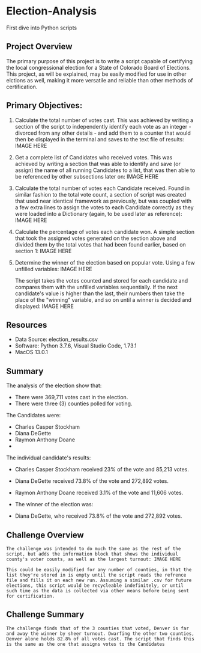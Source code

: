 # Election-Analysis
First dive into Python scripts


## Project Overview
The primary purpose of this project is to write a script capable of certifying the local congressional election for a State of Colorado Board of Elections. This project, as will be explained, may be easily modified for use in other elctions as well, making it more versatile and reliable than other methods of certification.

## Primary Objectives:
1.    Calculate the total number of votes cast.
        This was achieved by writing a section of the script to independently identify each vote as an integer - divorced from any other details - and add them to a counter that would then be displayed in the terminal and saves to the text file of results: IMAGE HERE

2.    Get a complete list of Candidates who received votes.
        This was achieved by writing a section that was able to identify and save (or assign) the name of all running Candidates to a list, that was then able to be referenced by other subsections later on: IMAGE HERE

3.    Calculate the total number of votes each Candidate received.
        Found in similar fashion to the total vote count, a section of script was created that used near identical framework as previously, but was coupled with a few extra lines to assign the votes to each Candidate correctly as they were loaded into a Dictionary (again, to be used later as reference): IMAGE HERE

4.    Calculate the percentage of votes each candidate won.
        A simple section that took the assigned votes generated on the section above and divided them by the total votes that had been found earlier, based on section 1: IMAGE HERE

5.    Determine the winner of the election based on popular vote.
        Using a few unfilled variables: IMAGE HERE

        The script takes the votes counted and stored for each candidate and compares them with the unfilled variables sequentially. If the next candidate's value is higher than the last, their numbers then take the place of the "winning" variable, and so on until a winner is decided and displayed: IMAGE HERE
 
## Resources
-   Data Source: election_results.csv
-   Software: Python 3.7.6, Visual Studio Code, 1.73.1
-   MacOS 13.0.1  
## Summary
The analysis of the election show that:
-   There were 369,711 votes cast in the election.
-   There were three (3) counties polled for voting.

The Candidates were:
-   Charles Casper Stockham
-   Diana DeGette
-   Raymon Anthony Doane
-   
The individual candidate's results:
-   Charles Casper Stockham received 23% of the vote and 85,213 votes.
-   Diana DeGette received 73.8% of the vote and 272,892 votes.
-   Raymon Anthony Doane received 3.1% of the vote and 11,606 votes.

-   The winner of the election was:
-   Diana DeGette, who received 73.8% of the vote and 272,892 votes.

## Challenge Overview
    The challenge was intended to do much the same as the rest of the script, but adds the information block that shows the individual county's voter counts, as well as the largest turnout: IMAGE HERE

    This could be easily modified for any number of counties, in that the list they're stored in is empty until the script reads the refrence file and fills it on each new run. Assuming a similar .csv for future elections, this script would be recycleable indefinitely, or until such time as the data is collected via other means before being sent for certification.
## Challenge Summary
    The challenge finds that of the 3 counties that voted, Denver is far and away the winner by sheer turnout. Dwarfing the other two counties, Denver alone holds 82.8% of all votes cast. The script that finds this is the same as the one that assigns votes to the Candidates 